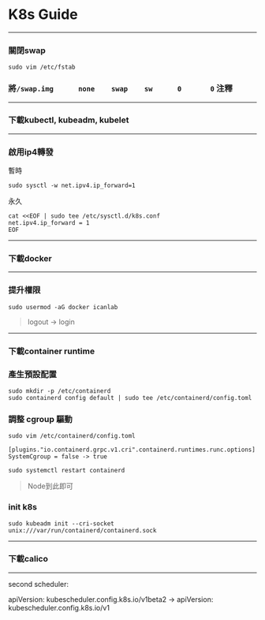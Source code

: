 # K8s Guide

---
### 關閉swap
```
sudo vim /etc/fstab 
```
### 將```/swap.img      none    swap    sw      0       0``` 注釋

---
### 下載kubectl, kubeadm, kubelet

---
### 啟用ip4轉發
暫時
```
sudo sysctl -w net.ipv4.ip_forward=1
```
永久
```
cat <<EOF | sudo tee /etc/sysctl.d/k8s.conf
net.ipv4.ip_forward = 1
EOF
```
---
### 下載docker
---
### 提升權限
```
sudo usermod -aG docker icanlab
```
>logout -> login

---
### 下載container runtime

### 產生預設配置
```
sudo mkdir -p /etc/containerd
sudo containerd config default | sudo tee /etc/containerd/config.toml
```
### 調整 cgroup 驅動
```
sudo vim /etc/containerd/config.toml
```
```
[plugins."io.containerd.grpc.v1.cri".containerd.runtimes.runc.options]
SystemCgroup = false -> true
```
```
sudo systemctl restart containerd
```
> Node到此即可
### init k8s
```
sudo kubeadm init --cri-socket unix:///var/run/containerd/containerd.sock
```
---
### 下載calico

---
second scheduler:


apiVersion: kubescheduler.config.k8s.io/v1beta2 -> apiVersion: kubescheduler.config.k8s.io/v1
